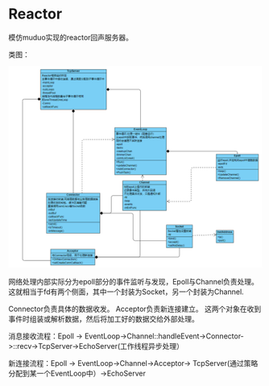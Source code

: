 # Reactor
模仿muduo实现的reactor回声服务器。

类图：

![](https://github.com/johnwongx/reactor/blob/master/doc/reactor.png)

网络处理内部实际分为epoll部分的事件监听与发现，Epoll与Channel负责处理。这就相当于fd有两个侧面，其中一个封装为Socket，另一个封装为Channel.

Connector负责具体的数据收发。
Acceptor负责新连接建立。
这两个对象在收到事件时组装或解析数据，然后将加工好的数据交给外部处理。



消息接收流程：Epoll -> EventLoop->Channel::handleEvent->Connector->::recv->TcpServer->EchoServer(工作线程异步处理）



新连接流程：Epoll -> EventLoop->Channel->Acceptor->
TcpServer(通过策略分配到某一个EventLoop中）->EchoServer
